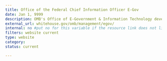```yaml
---
title: Office of the Federal Chief Information Officer E-Gov
date: Jan 1, 9999
description: OMB's Office of E-Government & Information Technology develops and provides direction in the use of Internet-based technologies
external_url: whitehouse.gov/omb/management/egov/
internal: no #put no for this variable if the resource link does not live on CIO.gov
filters: website current
type: website
category:
status: current

---
```

